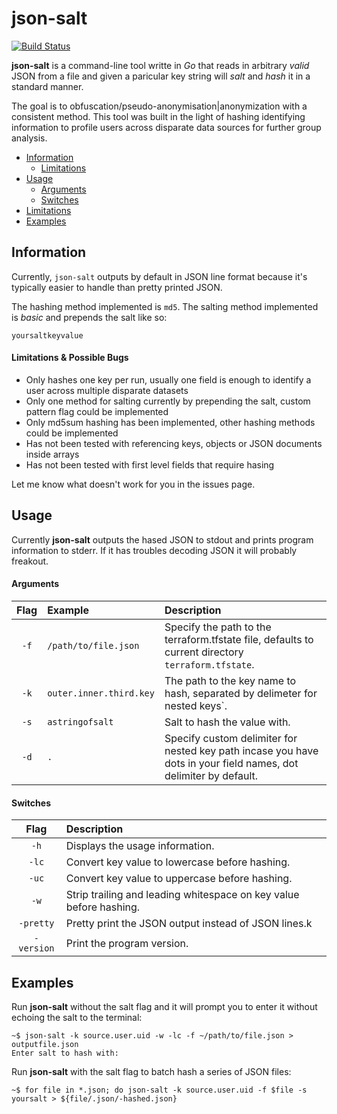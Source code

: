 
# json-salt
[![Build Status](https://travis-ci.org/berglh/json-salt.svg?branch=master)](https://travis-ci.org/berglh/json-salt)<br />

**json-salt** is a command-line tool writte in *Go* that reads in arbitrary *valid* JSON from a file and given a paricular key string will *salt* and *hash* it in a standard manner.

The goal is to obfuscation/pseudo-anonymisation|anonymization with a consistent method. This tool was built in the light of hashing identifying information to profile users across disparate data sources for further group analysis.

- [Information](#information)
  - [Limitations](#limitations)
- [Usage](#usage)
  - [Arguments](#arguments)
  - [Switches](#switches)
- [Limitations](#limitations)
- [Examples](#examples)


## Information

Currently, `json-salt` outputs by default in JSON line format because it's typically easier to handle than pretty printed JSON.

The hashing method implemented is `md5`.  The salting method implemented is *basic* and prepends the salt like so:

```
yoursaltkeyvalue

```

#### Limitations & Possible Bugs

* Only hashes one key per run, usually one field is enough to identify a user across multiple disparate datasets
* Only one method for salting currently by prepending the salt, custom pattern flag could be implemented
* Only md5sum hashing has been implemented, other hashing methods could be implemented
* Has not been tested with referencing keys, objects or JSON documents inside arrays
* Has not been tested with first level fields that require hasing

Let me know what doesn't work for you in the issues page.


## Usage

Currently **json-salt** outputs the hased JSON to stdout and prints program information to stderr. If it has troubles decoding JSON it will probably freakout.

#### Arguments
Flag | Example | Description
:---:|:----|:---
`-f` | `/path/to/file.json` | Specify the path to the terraform.tfstate file, defaults to current directory `terraform.tfstate`.
`-k` | `outer.inner.third.key` | The path to the key name to hash, separated by delimeter for nested keys`.
`-s` | `astringofsalt` | Salt to hash the value with.
`-d` | `.` | Specify custom delimiter for nested key path incase you have dots in your field names, dot delimiter by default.


#### Switches
Flag | Description
:---:|:----
`-h`| Displays the usage information.
`-lc`| Convert key value to lowercase before hashing.
`-uc`| Convert key value to uppercase before hashing.
`-w`| Strip trailing and leading whitespace on key value before hashing.
`-pretty`| Pretty print the JSON output instead of JSON lines.k
`-version`| Print the program version.


## Examples

Run **json-salt** without the salt flag and it will prompt you to enter it without echoing the salt to the terminal:

```
~$ json-salt -k source.user.uid -w -lc -f ~/path/to/file.json > outputfile.json
Enter salt to hash with: 

```

Run **json-salt** with the salt flag to batch hash a series of JSON files:

```
~$ for file in *.json; do json-salt -k source.user.uid -f $file -s yoursalt > ${file/.json/-hashed.json}
```